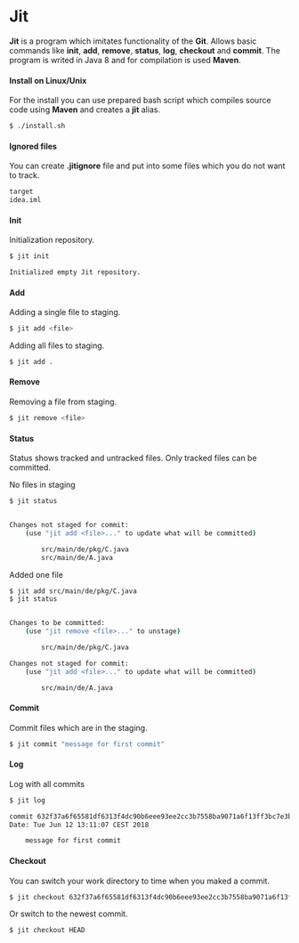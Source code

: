 # Jit
**Jit** is a program which imitates functionality of the **Git**. Allows basic commands like **init**, **add**, **remove**, **status**, **log**, **checkout** and **commit**.
The program is writed in Java 8 and for compilation is used **Maven**.

#### Install on Linux/Unix
For the install you can use prepared bash script which compiles source code using **Maven** and creates a **jit** alias.
````bash
$ ./install.sh
````
#### Ignored files
You can create **.jitignore** file and put into some files which you do not want to track.
````bash
target
idea.iml
````


#### Init
Initialization repository.
````bash
$ jit init

Initialized empty Jit repository.
````

#### Add
Adding a single file to staging.
````bash
$ jit add <file>
````

Adding all files to staging.
````bash
$ jit add .
````

#### Remove
Removing a file from staging.
````bash
$ jit remove <file>
````

#### Status
Status shows tracked and untracked files. Only tracked files can be committed.

No files in staging
````bash
$ jit status


Changes not staged for commit:
	(use "jit add <file>..." to update what will be committed)

		src/main/de/pkg/C.java
		src/main/de/A.java

````
Added one file

````bash
$ jit add src/main/de/pkg/C.java
$ jit status


Changes to be committed:
	(use "jit remove <file>..." to unstage)

		src/main/de/pkg/C.java

Changes not staged for commit:
	(use "jit add <file>..." to update what will be committed)

		src/main/de/A.java
````

#### Commit
Commit files which are in the staging.
````bash
$ jit commit "message for first commit"
````

#### Log
Log with all commits
````bash
$ jit log

commit 632f37a6f65581df6313f4dc90b6eee93ee2cc3b7558ba9071a6f13ff3bc7e3b
Date: Tue Jun 12 13:11:07 CEST 2018

	message for first commit
````


#### Checkout
You can switch your work directory to time when you maked a commit.
````bash
$ jit checkout 632f37a6f65581df6313f4dc90b6eee93ee2cc3b7558ba9071a6f13ff3bc7e3b

````

Or switch to the newest commit.
````bash
$ jit checkout HEAD

````